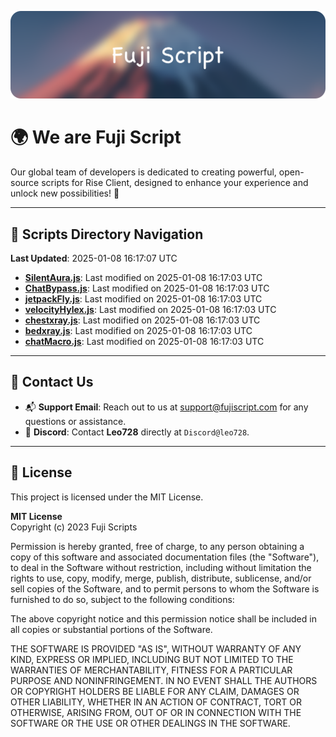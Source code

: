 ![Banner](.github/b.webp)

# 🌍 **We are Fuji Script**

Our global team of developers is dedicated to creating powerful, open-source scripts for Rise Client, designed to enhance your experience and unlock new possibilities! 🌟

---
<!-- SCRIPTS_NAVIGATION_START -->
## 📂 **Scripts Directory Navigation**

**Last Updated**: 2025-01-08 16:17:07 UTC

- **[SilentAura.js](scripts/SilentAura.js)**: Last modified on 2025-01-08 16:17:03 UTC
- **[ChatBypass.js](scripts/ChatBypass.js)**: Last modified on 2025-01-08 16:17:03 UTC
- **[jetpackFly.js](scripts/jetpackFly.js)**: Last modified on 2025-01-08 16:17:03 UTC
- **[velocityHylex.js](scripts/velocityHylex.js)**: Last modified on 2025-01-08 16:17:03 UTC
- **[chestxray.js](scripts/chestxray.js)**: Last modified on 2025-01-08 16:17:03 UTC
- **[bedxray.js](scripts/bedxray.js)**: Last modified on 2025-01-08 16:17:03 UTC
- **[chatMacro.js](scripts/chatMacro.js)**: Last modified on 2025-01-08 16:17:03 UTC

<!-- SCRIPTS_NAVIGATION_END -->

---

## 💬 **Contact Us**  
- 📬 **Support Email**: Reach out to us at [support@fujiscript.com](mailto:support@fujiscript.com) for any questions or assistance.  
- 💬 **Discord**: Contact **Leo728** directly at `Discord@leo728`.

---

## 📜 **License**

This project is licensed under the MIT License.  

**MIT License**  
Copyright (c) 2023 Fuji Scripts  

Permission is hereby granted, free of charge, to any person obtaining a copy of this software and associated documentation files (the "Software"), to deal in the Software without restriction, including without limitation the rights to use, copy, modify, merge, publish, distribute, sublicense, and/or sell copies of the Software, and to permit persons to whom the Software is furnished to do so, subject to the following conditions:  

The above copyright notice and this permission notice shall be included in all copies or substantial portions of the Software.  

THE SOFTWARE IS PROVIDED "AS IS", WITHOUT WARRANTY OF ANY KIND, EXPRESS OR IMPLIED, INCLUDING BUT NOT LIMITED TO THE WARRANTIES OF MERCHANTABILITY, FITNESS FOR A PARTICULAR PURPOSE AND NONINFRINGEMENT. IN NO EVENT SHALL THE AUTHORS OR COPYRIGHT HOLDERS BE LIABLE FOR ANY CLAIM, DAMAGES OR OTHER LIABILITY, WHETHER IN AN ACTION OF CONTRACT, TORT OR OTHERWISE, ARISING FROM, OUT OF OR IN CONNECTION WITH THE SOFTWARE OR THE USE OR OTHER DEALINGS IN THE SOFTWARE.  
